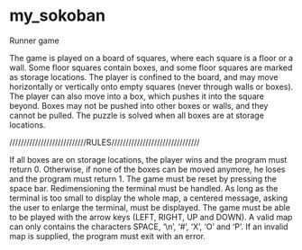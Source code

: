 # my_sokoban
Runner game

The game is played on a board of squares, where each square is a floor or
a wall. Some floor squares contain boxes, and some floor squares are marked as
storage locations. The player is confined to the board, and may move
horizontally or vertically onto empty squares (never through walls or boxes).
The player can also move into a box, which pushes it into the square beyond.
Boxes may not be pushed into other boxes or walls, and they cannot be pulled.
The puzzle is solved when all boxes are at storage locations.

///////////////////////////RULES///////////////////////////////

If all boxes are on storage locations, the player wins and the program must return 0.
Otherwise, if none of the boxes can be moved anymore, he loses and the program must return 1.
The game must be reset by pressing the space bar.
Redimensioning the terminal must be handled. As long as the terminal is too small to display the whole
map, a centered message, asking the user to enlarge the terminal, must be displayed.
The game must be able to be played with the arrow keys (LEFT, RIGHT, UP and DOWN).
A valid map can only contains the characters SPACE, ‘\n’, ‘#’, ‘X’, ‘O’ and ‘P’.
If an invalid map is supplied, the program must exit with an error.